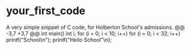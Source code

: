 # your_first_code
A very simple snippet of C code, for Holberton School's admissions.
@@ -3,7 +3,7 @@ 
int main()
int i;
for (i = 0; i < 10; i++)
for (i = 0; i < 32; i++)
printf("School\n"); 
printf("Hello School"\n);

